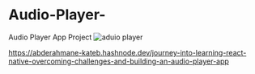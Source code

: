 # Audio-Player-
Audio Player App Project
![aduio player](https://github.com/daha40/Audio-Player/assets/64675525/0bfc2198-0555-4d14-9d4e-b5c1f92f26c5)


https://abderahmane-kateb.hashnode.dev/journey-into-learning-react-native-overcoming-challenges-and-building-an-audio-player-app
